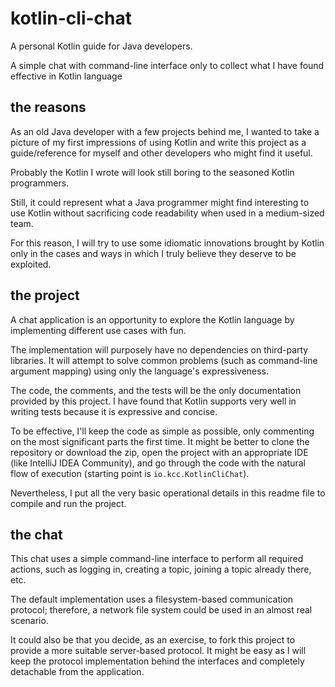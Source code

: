 # kotlin-cli-chat
A personal Kotlin guide for Java developers. 

A simple chat with command-line interface only to collect what I have found effective in Kotlin language

## the reasons
As an old Java developer with a few projects behind me, I wanted to take a picture of my first impressions of using Kotlin 
and write this project as a guide/reference for myself and other developers who might find it useful.

Probably the Kotlin I wrote will look still boring to the seasoned Kotlin programmers. 

Still, it could represent what a Java programmer might find interesting to use Kotlin without sacrificing 
code readability when used in a medium-sized team.

For this reason, I will try to use some idiomatic innovations brought by Kotlin only in the cases and ways in which 
I truly believe they deserve to be exploited.

## the project
A chat application is an opportunity to explore the Kotlin language by implementing different use cases with fun.

The implementation will purposely have no dependencies on third-party libraries. 
It will attempt to solve common problems (such as command-line argument mapping) using only the language's expressiveness.

The code, the comments, and the tests will be the only documentation provided by this project.
I have found that Kotlin supports very well in writing tests because it is expressive and concise.

To be effective, I'll keep the code as simple as possible, only commenting on the most significant parts the first time.
It might be better to clone the repository or download the zip, open the project with an appropriate IDE 
(like IntelliJ IDEA Community), and go through the code with the natural flow of execution 
(starting point is `io.kcc.KotlinCliChat`).

Nevertheless, I put all the very basic operational details in this readme file to compile and run the project.

## the chat

This chat uses a simple command-line interface to perform all required actions, such as logging in, creating a topic, 
joining a topic already there, etc.

The default implementation uses a filesystem-based communication protocol; 
therefore, a network file system could be used in an almost real scenario. 

It could also be that you decide, as an exercise, to fork this project to provide a more suitable server-based protocol. 
It might be easy as I will keep the protocol implementation behind the interfaces and completely detachable from the application.